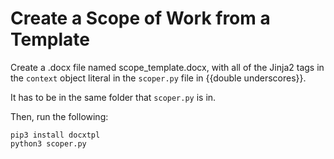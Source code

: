  # Create a Scope of Work from a Template

Create a .docx file named scope_template.docx, 
with all of the Jinja2 tags in the
`context` object literal in the
`scoper.py` file in {{double underscores}}.

It has to be in the same folder that 
`scoper.py` is in. 

Then, run the following: 

    pip3 install docxtpl
    python3 scoper.py

